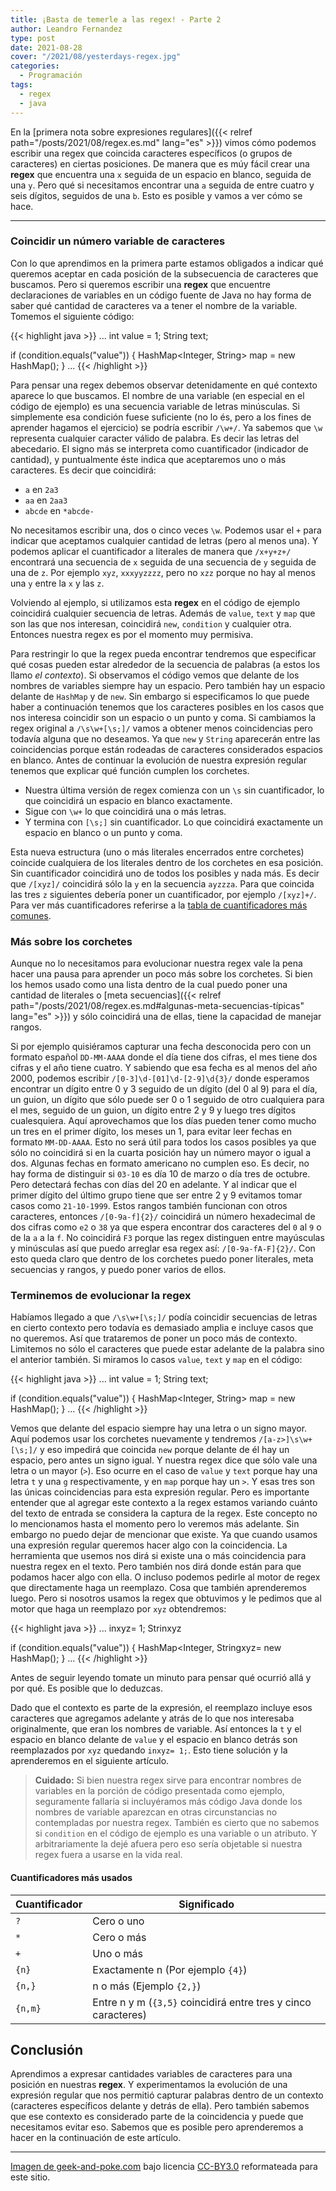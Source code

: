 ```yaml
---
title: ¡Basta de temerle a las regex! - Parte 2
author: Leandro Fernandez
type: post
date: 2021-08-28
cover: "/2021/08/yesterdays-regex.jpg"
categories:
  - Programación
tags:
  - regex
  - java
---
```


En la [primera nota sobre expresiones regulares]({{< relref path="/posts/2021/08/regex.es.md" lang="es" >}}) vimos cómo podemos escribir una regex que coincida caracteres específicos (o grupos de caracteres) en ciertas posiciones. De manera que es múy fácil crear una **regex** que encuentra una `x` seguida de un espacio en blanco, seguida de una `y`. Pero qué si necesitamos encontrar una `a` seguida de entre cuatro y seis dígitos, seguidos de una `b`. Esto es posible y vamos a ver cómo se hace.

---

### Coincidir un número variable de caracteres

Con lo que aprendimos en la primera parte estamos obligados a indicar qué queremos aceptar en cada posición de la subsecuencia de caracteres que buscamos. Pero si queremos escribir una **regex** que encuentre declaraciones de variables en un código fuente de Java no hay forma de saber qué cantidad de caracteres va a tener el nombre de la variable. Tomemos el siguiente código:

{{< highlight java >}}
...
int value = 1;
String text;

if (condition.equals("value")) {
  HashMap<Integer, String> map = new HashMap();
}
...
{{< /highlight >}}

Para pensar una regex debemos observar detenidamente en qué contexto aparece lo que buscamos. El nombre de una variable (en especial en el código de ejemplo) es una secuencia variable de letras minúsculas. Si simplemente esa condición fuese suficiente (no lo és, pero a los fines de aprender hagamos el ejercicio) se podría escribir `/\w+/`. Ya sabemos que `\w` representa cualquier caracter válido de palabra. Es decir las letras del abecedario. El signo más se interpreta como cuantificador (indicador de cantidad), y puntualmente éste indica que aceptaremos uno o más caracteres. Es decir que coincidirá:

- `a` en `2a3`
- `aa` en `2aa3`
- `abcde` en `*abcde-`

No necesitamos escribir una, dos o cinco veces `\w`. Podemos usar el `+` para indicar que aceptamos cualquier cantidad de letras (pero al menos una). Y podemos aplicar el cuantificador a literales de manera que `/x+y+z+/` encontrará una secuencia de `x` seguida de una secuencia de `y` seguida de una de `z`. Por ejemplo `xyz`, `xxxyyzzzz`, pero no `xzz` porque no hay al menos una `y` entre la `x` y las `z`. 

Volviendo al ejemplo, si utilizamos esta **regex** en el código de ejemplo coincidirá cualquier secuencia de letras. Además de `value`, `text` y `map` que son las que nos interesan, coincidirá `new`, `condition` y cualquier otra. Entonces nuestra regex es por el momento muy permisiva.

Para restringir lo que la regex pueda encontrar tendremos que especificar qué cosas pueden estar alrededor de la secuencia de palabras (a estos los llamo _el contexto_). Si observamos el código vemos que delante de los nombres de variables siempre hay un espacio. Pero también hay un espacio delante de `HashMap` y de `new`. Sin embargo si especificamos lo que puede haber a continuación tenemos que los caracteres posibles en los casos que nos interesa coincidir son un espacio o un punto y coma. Si cambiamos la regex original a `/\s\w+[\s;]/` vamos a obtener menos coincidencias pero todavía alguna que no deseamos. Ya que `new` y `String` aparecerán entre las coincidencias porque están rodeadas de caracteres considerados espacios en blanco. Antes de continuar la evolución de nuestra expresión regular tenemos que explicar qué función cumplen los corchetes. 

- Nuestra última versión de regex comienza con un `\s` sin cuantificador, lo que coincidirá un espacio en blanco exactamente.
- Sigue con `\w+` lo que coincidirá una o más letras.
- Y termina con `[\s;]` sin cuantificador. Lo que coincidirá exactamente un espacio en blanco o un punto y coma.

Esta nueva estructura (uno o más literales encerrados entre corchetes) coincide cualquiera de los literales dentro de los corchetes en esa posición. Sin cuantificador coincidirá uno de todos los posibles y nada más. Es decir que `/[xyz]/` coincidirá sólo la `y` en la secuencia `ayzzza`. Para que coincida las tres `z` siguientes debería poner un cuantificador, por ejemplo `/[xyz]+/`. Para ver más cuantificadores referirse a la [tabla de cuantificadores más comunes](#cuantificadores-más-usados).

### Más sobre los corchetes

Aunque no lo necesitamos para evolucionar nuestra regex vale la pena hacer una pausa para aprender un poco más sobre los corchetes. Si bien los hemos usado como una lista dentro de la cual puedo poner una cantidad de literales o [meta secuencias]({{< relref path="/posts/2021/08/regex.es.md#algunas-meta-secuencias-típicas" lang="es" >}}) y sólo coincidirá una de ellas, tiene la capacidad de manejar rangos.

Si por ejemplo quisiéramos capturar una fecha desconocida pero con un formato español `DD-MM-AAAA` donde el día tiene dos cifras, el mes tiene dos cifras y el año tiene cuatro. Y sabiendo que esa fecha es al menos del año 2000, podemos escribir `/[0-3]\d-[01]\d-[2-9]\d{3}/` donde esperamos encontrar un dígito entre 0 y 3 seguido de un dígito (del 0 al 9) para el día, un guion, un dígito que sólo puede ser 0 o 1 seguido de otro cualquiera para el mes, seguido de un guion, un dígito entre 2 y 9 y luego tres dígitos cualesquiera. Aquí aprovechamos que los días pueden tener como mucho un tres en el primer dígito, los meses un 1, para evitar leer fechas en formato `MM-DD-AAAA`. Esto no será útil para todos los casos posibles ya que sólo no coincidirá si en la cuarta posición hay un número mayor o igual a dos. Algunas fechas en formato americano no cumplen eso. Es decir, no hay forma de distinguir si `03-10` es día 10 de marzo o día tres de octubre. Pero detectará fechas con días del 20 en adelante. Y al indicar que el primer dígito del último grupo tiene que ser entre 2 y 9 evitamos tomar casos como `21-10-1999`. Estos rangos también funcionan con otros caracteres, entonces `/[0-9a-f]{2}/` coincidirá un número hexadecimal de dos cifras como `e2` o `38` ya que espera encontrar dos caracteres del `0` al `9` o de la `a` a la `f`. No coincidirá `F3` porque las regex distinguen entre mayúsculas y minúsculas así que puedo arreglar esa regex así: `/[0-9a-fA-F]{2}/`. Con esto queda claro que dentro de los corchetes puedo poner literales, meta secuencias y rangos, y puedo poner varios de ellos.

### Terminemos de evolucionar la regex

Habíamos llegado a que `/\s\w+[\s;]/` podía coincidir secuencias de letras en cierto contexto pero todavía es demasiado amplia e incluye casos que no queremos. Así que trataremos de poner un poco más de contexto. Limitemos no sólo el caracteres que puede estar adelante de la palabra sino el anterior también. Si miramos lo casos `value`, `text` y `map` en el código:

{{< highlight java >}}
...
int value = 1;
String text;

if (condition.equals("value")) {
  HashMap<Integer, String> map = new HashMap();
}
...
{{< /highlight >}}

Vemos que delante del espacio siempre hay una letra o un signo mayor. Aquí podemos usar los corchetes nuevamente y tendremos `/[a-z>]\s\w+[\s;]/` y eso impedirá que coincida `new` porque delante de él hay un espacio, pero antes un signo igual. Y nuestra regex dice que sólo vale una letra o un mayor (`>`). Eso ocurre en el caso de `value` y `text` porque hay una letra `t` y una `g` respectivamente, y en `map` porque hay un `>`. Y esas tres son las únicas coincidencias para esta expresión regular. Pero es importante entender que al agregar este contexto a la regex estamos variando cuánto del texto de entrada se considera la captura de la regex. Este concepto no lo mencionamos hasta el momento pero lo veremos más adelante. Sin embargo no puedo dejar de mencionar que existe. Ya que cuando usamos una expresión regular queremos hacer algo con la coincidencia. La herramienta que usemos nos dirá si existe una o más coincidencia para nuestra regex en el texto. Pero también nos dirá donde están para que podamos hacer algo con ella. O incluso podemos pedirle al motor de regex que directamente haga un reemplazo. Cosa que también aprenderemos luego. Pero si nosotros usamos la regex que obtuvimos y le pedimos que al motor que haga un reemplazo por `xyz` obtendremos:

{{< highlight java >}}
...
inxyz= 1;
Strinxyz

if (condition.equals("value")) {
  HashMap<Integer, Stringxyz= new HashMap();
}
...
{{< /highlight >}}

Antes de seguir leyendo tomate un minuto para pensar qué ocurrió allá y por qué. Es posible que lo deduzcas.

Dado que el contexto es parte de la expresión, el reemplazo incluye esos caracteres que agregamos adelante y atrás de lo que nos interesaba originalmente, que eran los nombres de variable. Así entonces la `t` y el espacio en blanco delante de `value` y el espacio en blanco detrás son reemplazados por `xyz` quedando `inxyz= 1;`. Esto tiene solución y la aprenderemos en el siguiente artículo.

> **Cuidado:** Si bien nuestra regex sirve para encontrar nombres de variables en la porción de código presentada como ejemplo, seguramente fallaría si incluyéramos más código Java donde los nombres de variable aparezcan en otras circunstancias no contempladas por nuestra regex. También es cierto que no sabemos si `condition` en el código de ejemplo es una variable o un atributo. Y arbitrariamente la dejé afuera pero eso sería objetable si nuestra regex fuera a usarse en la vida real.

#### Cuantificadores más usados

| Cuantificador | Significado |
| --- | --- |
| `?` | Cero o uno |
| `*` | Cero o más |
| `+` | Uno o más |
| `{n}` | Exactamente n (Por ejemplo `{4}`) |
| `{n,}` | n o más (Ejemplo `{2,}`) |
| `{n,m}` | Entre n y m (`{3,5}` coincidirá entre tres y cinco caracteres) |


## Conclusión

Aprendimos a expresar cantidades variables de caracteres para una posición en nuestras **regex**. Y experimentamos la evolución de una expresión regular que nos permitió capturar palabras dentro de un contexto (caracteres específicos delante y detrás de ella). Pero también sabemos que ese contexto es considerado parte de la coincidencia y puede que necesitamos evitar eso. Sabemos que es posible pero aprenderemos a hacer en la continuación de este artículo.

---
[Imagen de geek-and-poke.com](https://geek-and-poke.com/geekandpoke/2013/12/3/yesterdays-regex) bajo licencia [CC-BY3.0](https://creativecommons.org/licenses/by/3.0/) reformateada para este sitio.
